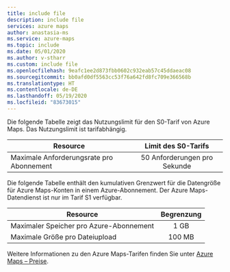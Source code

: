 ```yaml
---
title: include file
description: include file
services: azure maps
author: anastasia-ms
ms.service: azure-maps
ms.topic: include
ms.date: 05/01/2020
ms.author: v-stharr
ms.custom: include file
ms.openlocfilehash: 9eafc1ee2d873fbb0602c932eab57c45ddaeac08
ms.sourcegitcommit: bb0afd0df5563cc53f76a642fd8fc709e366568b
ms.translationtype: HT
ms.contentlocale: de-DE
ms.lasthandoff: 05/19/2020
ms.locfileid: "83673015"
---
```

Die folgende Tabelle zeigt das Nutzungslimit für den S0-Tarif von Azure Maps. Das Nutzungslimit ist tarifabhängig.

| Resource                              | Limit des S0-Tarifs |
|---------------------------------------|:---------------------:|
| Maximale Anforderungsrate pro Abonnement |   50 Anforderungen pro Sekunde  |

Die folgende Tabelle enthält den kumulativen Grenzwert für die Datengröße für Azure Maps-Konten in einem Azure-Abonnement. Der Azure Maps-Datendienst ist nur im Tarif S1 verfügbar.

| Resource                               | Begrenzung  |
|----------------------------------------|:---------------------:|
| Maximaler Speicher pro Azure-Abonnement |   1 GB |
| Maximale Größe pro Dateiupload           | 100 MB |


Weitere Informationen zu den Azure Maps-Tarifen finden Sie unter [Azure Maps – Preise](https://azure.microsoft.com/pricing/details/azure-maps/).
